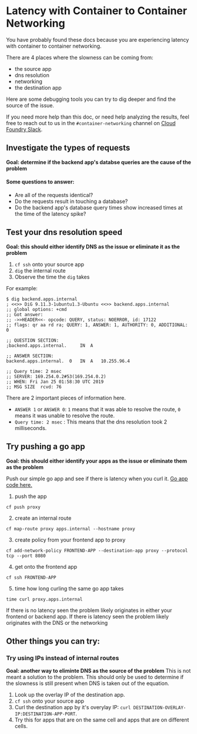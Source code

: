 # Latency with Container to Container Networking

You have probably found these docs because you are experiencing latency with container to container networking. 

There are 4 places where the slowness can be coming from: 
- the source app
- dns resolution
- networking
- the destination app

Here are some debugging tools you can try to dig deeper and find the source of the issue. 

If you need more help than this doc, or need help analyzing the results, feel free to reach out to us in the `#container-networking` channel on [Cloud Foundry Slack](http://slack.cloudfoundry.org/).

## Investigate the types of requests 
**Goal:  determine if the backend app's databse queries are the cause of the problem**
#### Some questions to answer: 
- Are all of the requests identical? 
- Do the requests result in touching a database? 
- Do the backend app's database query times show increased times at the time of the latency spike?

## Test your dns resolution speed

**Goal: this should either identify DNS as the issue or eliminate it as the problem**

1. `cf ssh` onto your source app 
2. `dig` the internal route
3. Observe the time the `dig` takes

For example: 
```
$ dig backend.apps.internal
; <<>> DiG 9.11.3-1ubuntu1.3-Ubuntu <<>> backend.apps.internal
;; global options: +cmd
;; Got answer:
;; ->>HEADER<<- opcode: QUERY, status: NOERROR, id: 17122
;; flags: qr aa rd ra; QUERY: 1, ANSWER: 1, AUTHORITY: 0, ADDITIONAL: 0

;; QUESTION SECTION:
;backend.apps.internal.		IN	A

;; ANSWER SECTION:
backend.apps.internal.	0	IN	A	10.255.96.4

;; Query time: 2 msec
;; SERVER: 169.254.0.2#53(169.254.0.2)
;; WHEN: Fri Jan 25 01:58:30 UTC 2019
;; MSG SIZE  rcvd: 76

```
There are 2 important pieces of information here. 
  - `ANSWER 1` or `ANSWER 0`: `1` means that it was able to resolve the route, `0` means it was unable to resolve the route. 
  - `Query time: 2 msec` : This means that the dns resolution took 2 milliseconds. 



 
## Try pushing a go app
**Goal: this should either identify your apps as the issue or eliminate them as the problem**

Push our simple go app and see if there is latency when you curl it. 
[Go app code here.](https://github.com/cloudfoundry/cf-networking-release/tree/develop/src/example-apps/proxy)


1. push the app
  ```
  cf push proxy 
  ```
2. create an internal route
  ```
  cf map-route proxy apps.internal --hostname proxy
  ```
3. create policy from your frontend app to proxy
  ```
  cf add-network-policy FRONTEND-APP --destination-app proxy --protocol tcp --port 8080
  ```
4. get onto the frontend app 
  ```
  cf ssh FRONTEND-APP
  ```
5. time how long curling the same go app takes
  ```
  time curl proxy.apps.internal
  ```

If there is no latency seen the problem likely originates in either your frontend or backend app. If there is latency seen the problem likely originates with the DNS or the networking

## Other things you can try: 

### Try using IPs instead of internal routes
**Goal: another way to eliminte DNS as the source of the problem**
This is not meant a solution to the problem. This should only be used to determine if the slowness is still present when DNS is taken out of the equation. 


1. Look up the overlay IP of the destination app.
2. `cf ssh` onto your source app
3. Curl the destination app by it's overylay IP: `curl DESTINATION-OVERLAY-IP:DESTINATION-APP-PORT`. 
4. Try this for apps that are on the same cell and apps that are on different cells. 

